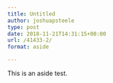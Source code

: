 ```yaml
---
title: Untitled
author: joshuapsteele
type: post
date: 2018-11-21T14:31:15+00:00
url: /41433-2/
format: aside

---
```

This is an aside test.